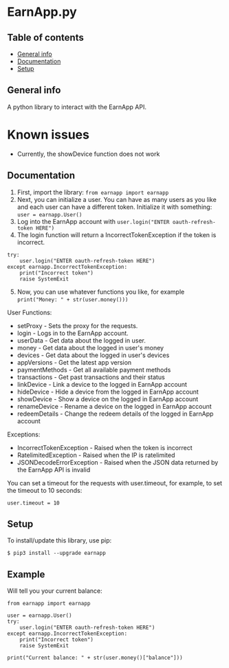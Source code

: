 # EarnApp.py
## Table of contents
* [General info](#general-info)
* [Documentation](#documentation)
* [Setup](#setup)

## General info
A python library to interact with the EarnApp API. 

# Known issues
- Currently, the showDevice function does not work

## Documentation
1) First, import the library: `from earnapp import earnapp`
2) Next, you can initialize a user. You can have as many users as you like and each user can have a different token. Initialize it with something: `user = earnapp.User()`
3) Log into the EarnApp account with `user.login("ENTER oauth-refresh-token HERE")`
4) The login function will return a IncorrectTokenException if the token is incorrect.
```
try:
    user.login("ENTER oauth-refresh-token HERE")
except earnapp.IncorrectTokenException:
    print("Incorrect token")
    raise SystemExit
```
5) Now, you can use whatever functions you like, for example `print("Money: " + str(user.money()))`

User Functions:
- setProxy - Sets the proxy for the requests.
- login - Logs in to the EarnApp account.
- userData - Get data about the logged in user.
- money - Get data about the logged in user's money
- devices - Get data about the logged in user's devices
- appVersions - Get the latest app version
- paymentMethods - Get all available payment methods
- transactions - Get past transactions and their status
- linkDevice - Link a device to the logged in EarnApp account
- hideDevice - Hide a device from the logged in EarnApp account
- showDevice - Show a device on the logged in EarnApp account
- renameDevice - Rename a device on the logged in EarnApp account
- redeemDetails - Change the redeem details of the logged in EarnApp account

Exceptions:
- IncorrectTokenException - Raised when the token is incorrect
- RatelimitedException - Raised when the IP is ratelimited
- JSONDecodeErrorException - Raised when the JSON data returned by the EarnApp API is invalid

You can set a timeout for the requests with user.timeout, for example, to set the timeout to 10 seconds:
```
user.timeout = 10
```

## Setup
To install/update this library, use pip:

```
$ pip3 install --upgrade earnapp
```


## Example
Will tell you your current balance:
```
from earnapp import earnapp

user = earnapp.User()
try:
    user.login("ENTER oauth-refresh-token HERE")
except earnapp.IncorrectTokenException:
    print("Incorrect token")
    raise SystemExit

print("Current balance: " + str(user.money()["balance"]))
```
